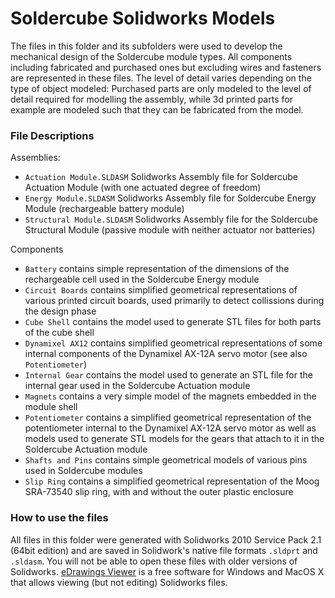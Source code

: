 Soldercube Solidworks Models
============================

The files in this folder and its subfolders were used to develop the mechanical design of the Soldercube module types. All components including fabricated and purchased ones but excluding wires and fasteners are represented in these files. The level of detail varies depending on the type of object modeled: Purchased parts are only modeled to the level of detail required for modelling the assembly, while 3d printed parts for example are modeled such that they can be fabricated from the model.

### File Descriptions

Assemblies:

 * `Actuation Module.SLDASM` Solidworks Assembly file for Soldercube Actuation Module (with one actuated degree of freedom)
 * `Energy Module.SLDASM` Solidworks Assembly file for Soldercube Energy Module (rechargeable battery module)
 * `Structural Module.SLDASM` Solidworks Assembly file for the Soldercube Structural Module (passive module with neither actuator nor batteries)

Components

 * `Battery` contains simple representation of the dimensions of the rechargeable cell used in the Soldercube Energy module
 * `Circuit Boards` contains simplified geometrical representations of various printed circuit boards, used primarily to detect collissions during the design phase
 * `Cube Shell` contains the model used to generate STL files for both parts of the cube shell
 * `Dynamixel AX12` contains simplified geometrical representations of some internal components of the Dynamixel AX-12A servo motor (see also `Potentiometer`)
 * `Internal Gear` contains the model used to generate an STL file for the internal gear used in the Soldercube Actuation module
 * `Magnets` contains a very simple model of the magnets embedded in the module shell
 * `Potentiometer` contains a simplified geometrical representation of the potentiometer internal to the Dynamixel AX-12A servo motor as well as models used to generate STL models for the gears that attach to it in the Soldercube Actuation module
 * `Shafts and Pins` contains simple geometrical models of various pins used in Soldercube modules
 * `Slip Ring` contains a simplified geometrical representation of the Moog SRA-73540 slip ring, with and without the outer plastic enclosure

### How to use the files

All files in this folder were generated with Solidworks 2010 Service Pack 2.1 (64bit edition) and are saved in Solidwork's native file formats `.sldprt` and `.sldasm`. You will not be able to open these files with older versions of Solidworks. [eDrawings Viewer](http://www.edrawingsviewer.com/ed/solidworks-viewer.htm) is a free software for Windows and MacOS X that allows viewing (but not editing) Solidworks files.
